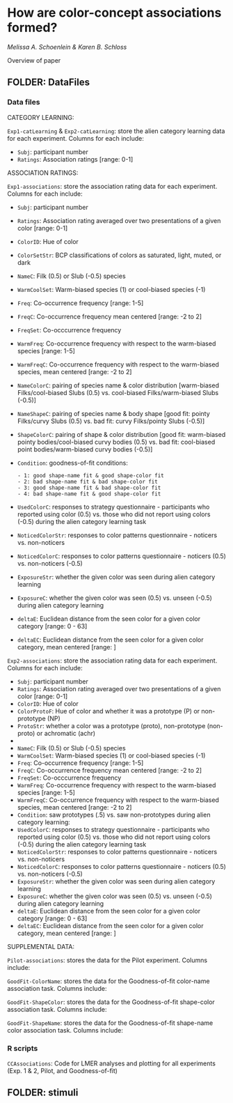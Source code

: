 # How are color-concept associations formed? 

_Melissa A. Schoenlein & Karen B. Schloss_

Overview of paper




## FOLDER: DataFiles
### Data files

CATEGORY LEARNING: 

`Exp1-catLearning` & `Exp2-catLearning`: store the alien category learning data for each experiment. Columns for each include: 
- `Subj`: participant number 
- `Ratings`: Association ratings [range: 0-1] 


ASSOCIATION RATINGS: 

`Exp1-associations`: store the association rating data for each experiment. Columns for each include: 
- `Subj`: participant number 
- `Ratings`: Association rating averaged over two presentations of a given color [range: 0-1] 
- `ColorID`: Hue of color 
- `ColorSetStr`: BCP classifications of colors as saturated, light, muted, or dark
- `NameC`: Filk (0.5) or Slub (-0.5) species
- `WarmCoolSet`: Warm-biased species (1) or cool-biased species (-1)
- `Freq`: Co-occurrence frequency [range: 1-5]
- `FreqC`: Co-occurrence frequency mean centered [range: -2 to 2]
- `FreqSet`: Co-occcurrence frequency
- `WarmFreq`: Co-occurrence frequency with respect to the warm-biased species [range: 1-5]
- `WarmFreqC`: Co-occurrence frequency with respect to the warm-biased species, mean centered [range: -2 to 2]
- `NameColorC`: pairing of species name & color distribution [warm-biased Filks/cool-biased Slubs (0.5) vs. cool-biased Filks/warm-biased Slubs (-0.5)]
- `NameShapeC`: pairing of species name & body shape [good fit: pointy Filks/curvy Slubs (0.5) vs. bad fit: curvy Filks/pointy Slubs (-0.5)]
- `ShapeColorC`: pairing of shape & color distribution [good fit: warm-biased pointy bodies/cool-biased curvy bodies (0.5) vs. bad fit: cool-biased point bodies/warm-biased curvy bodies (-0.5)]
- `Condition`: goodness-of-fit conditions: 

      - 1: good shape-name fit & good shape-color fit
      - 2: bad shape-name fit & bad shape-color fit
      - 3: good shape-name fit & bad shape-color fit
      - 4: bad shape-name fit & good shape-color fit
- `UsedColorC`: responses to strategy questionnaire - participants who reported using color (0.5) vs. those who did not report using colors (-0.5) during the alien category learning task
- `NoticedColorStr`: responses to color patterns questionnaire - noticers vs. non-noticers
- `NoticedColorC`: responses to color patterns questionnaire - noticers (0.5) vs. non-noticers (-0.5)
- `ExposureStr`: whether the given color was seen during alien category learning
- `ExposureC`: whether the given color was seen (0.5) vs. unseen (-0.5) during alien category learning
- `deltaE`: Euclidean distance from the seen color for a given color category [range: 0 - 63]
- `deltaEC`: Euclidean distance from the seen color for a given color category, mean centered [range: ]


 `Exp2-associations`:  store the association rating data for each experiment. Columns for each include: 
- `Subj`: participant number 
- `Ratings`: Association rating averaged over two presentations of a given color [range: 0-1] 
- `ColorID`: Hue of color 
- `ColorProtoF`: Hue of color and whether it was a prototype (P) or non-prototype (NP)
- `ProtoStr`: whether a color was a prototype (proto), non-prototype (non-proto) or achromatic (achr)
- 
- `NameC`: Filk (0.5) or Slub (-0.5) species
- `WarmCoolSet`: Warm-biased species (1) or cool-biased species (-1)
- `Freq`: Co-occurrence frequency [range: 1-5]
- `FreqC`: Co-occurrence frequency mean centered [range: -2 to 2]
- `FreqSet`: Co-occcurrence frequency
- `WarmFreq`: Co-occurrence frequency with respect to the warm-biased species [range: 1-5]
- `WarmFreqC`: Co-occurrence frequency with respect to the warm-biased species, mean centered [range: -2 to 2]
- `Condition`: saw prototypes (.5) vs. saw non-prototypes during alien category learning: 
- `UsedColorC`: responses to strategy questionnaire - participants who reported using color (0.5) vs. those who did not report using colors (-0.5) during the alien category learning task
- `NoticedColorStr`: responses to color patterns questionnaire - noticers vs. non-noticers
- `NoticedColorC`: responses to color patterns questionnaire - noticers (0.5) vs. non-noticers (-0.5)
- `ExposureStr`: whether the given color was seen during alien category learning
- `ExposureC`: whether the given color was seen (0.5) vs. unseen (-0.5) during alien category learning
- `deltaE`: Euclidean distance from the seen color for a given color category [range: 0 - 63]
- `deltaEC`: Euclidean distance from the seen color for a given color category, mean centered [range: ]





SUPPLEMENTAL DATA: 

`Pilot-associations`: stores the data for the Pilot experiment. Columns include: 

`GoodFit-ColorName`: stores the data for the Goodness-of-fit color-name association task. Columns include: 

`GoodFit-ShapeColor`: stores the data for the Goodness-of-fit shape-color association task. Columns include: 

`GoodFit-ShapeName`: stores the data for the Goodness-of-fit shape-name color association task. Columns include: 



### R scripts

`CCAssociations`: Code for LMER analyses and plotting for all experiments (Exp. 1 & 2, Pilot, and Goodness-of-fit)


## FOLDER: stimuli


